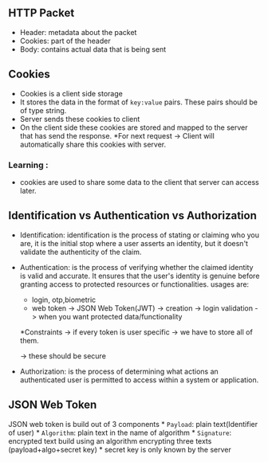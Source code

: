 ## HTTP Packet
* Header: metadata about the packet
* Cookies: part of the header
* Body: contains actual data that is being sent


## Cookies 
* Cookies is a client side storage
* It stores the data in the format of `key:value` pairs. These pairs should be of type string.
* Server sends these cookies to client
* On the client side these cookies are stored and mapped to the server that has send the response.
*For next request -> Client will automatically share this cookies with server.


### Learning :
* cookies are used to share some data to the client that server can access later.

## Identification vs Authentication vs Authorization


* Identification: identification is the process of stating or claiming who you are, it is the initial stop where a user asserts an identity, but it doesn't validate the authenticity of the claim.

* Authentication: is the process of verifying whether the claimed identity is valid and accurate. It ensures that the user's identity is genuine before granting access to protected resources or functionalities. usages are:
    * login, otp,biometric
    * web token -> JSON Web Token(JWT) -> creation -> login
                                          validation -> when you want protected data/functionality

    *Constraints -> if every token is user specific -> we have to store all of them.

    -> these should be secure


* Authorization: is the process of determining what actions an authenticated user is permitted to access within a system or application.


## JSON Web Token
JSON web token is build out of 3 components
    * `Payload`: plain text(Identifier of user)
    * `Algorithm`: plain text in the name of algorithm
    * `Signature`: encrypted text build using an algorithm encrypting three texts
        (payload+algo+secret key)
    * secret key is only known by the server
